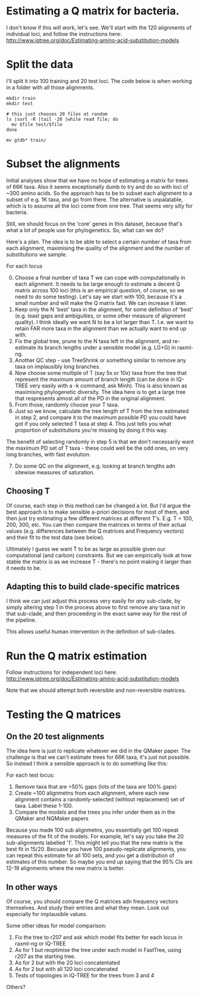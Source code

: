 # Estimating a Q matrix for bacteria.

I don't know if this will work, let's see. We'll start with the 120 alignments of individual loci, and follow the instructions here: http://www.iqtree.org/doc/Estimating-amino-acid-substitution-models


# Split the data

I'll split it into 100 training and 20 test loci. The code below is when working in a folder with all those alignments.

```
mkdir train
mkdir test

# this just chooses 20 files at random
ls |sort -R |tail -20 |while read file; do
  mv $file test/$file
done

mv gtdb* train/ 
```

# Subset the alignments

Initial analyses show that we have no hope of estimating a matrix for trees of 66K taxa. Also it seems exceptionally dumb to try and do so with loci of ~300 amino acids. So the approach has to be to subset each alignment to a subset of e.g. 1K taxa, and go from there. The alternative is unpalatable, which is to assume all the loci come from one tree. That seems very silly for bacteria. 

Still, we should focus on the 'core' genes in this dataset, because that's what a lot of people use for phylogenetics. So, what can we do?

Here's a plan. The idea is to be able to select a certain number of taxa from each alignment, maximising the quality of the alignment and the number of substitutions we sample.

For each locus

0. Choose a final number of taxa T we can cope with computationally in each alignment. It needs to be large enough to estimate a decent Q matrix across 100 loci (this is an empirical question, of course, so we need to do some testing). Let's say we start with 100, because it's a small number and will make the Q matrix fast. We can increase it later.
1. Keep only the N 'best' taxa in the alignment, for some definition of 'best' (e.g. least gaps and ambiguities, or some other measure of alignment quality). I think ideally we want N to be a lot larger than T. I.e. we want to retain FAR more taxa in the alignment than we actually want to end up with.
2. Fix the global tree, prune to the N taxa left in the alignment, and re-estimate its branch lengths under a sensible model (e.g. LG+G) in raxml-ng.
3. Another QC step - use TreeShrink or something similar to remove any taxa on implausibly long branches.  
4. Now choose some multiple of T (say 5x or 10x) taxa from the tree that represent the maximum amount of branch length (can be done in IQ-TREE very easily with a -k command, ask Minh). This is also known as maximising phylogenetic diversity. The idea here is to get a large tree that respresents almost all of the PD in the original alignment.  
5. From those, randomly choose your T taxa.
6. Just so we know, calculate the tree length of T from the tree estimated in step 2, and compare it to the maximum possible PD you could have got if you only selected T taxa at step 4. This just tells you what proportion of substitutions you're missing by doing it this way.

The benefit of selecting randomly in step 5 is that we don't necessarily want the maximum PD set of T taxa - these could well be the odd ones, on very long branches, with fast evolution.

7. Do some QC on the alignment, e.g. looking at branch lengths adn sitewise measures of saturation. 


## Choosing T

Of course, each step in this method can be changed a lot. But I'd argue the best approach is to make sensible a-priori decisions for most of them, and then just try estimating a few different matrices at different T's. E.g. T = 100, 200, 300, etc. You can then compare the matrices in terms of their actual values (e.g. differences between the Q matrices and Frequency vectors) and their fit to the test data (see below). 

Ultimately I guess we want T to be as large as possible given our computational (and carbon) constraints. But we can empirically look at how stable the matrix is as we increase T - there's no point making it larger than it needs to be.

## Adapting this to build clade-specific matrices

I think we can just adjust this process very easily for *any* sub-clade, by simply altering step 1 in the process above to first remove any taxa not in that sub-clade, and then proceeding in the exact same way for the rest of the pipeline.
 
This allows useful human intervention in the definition of sub-clades.

# Run the Q matrix estimation

Follow instructions for independent loci here: http://www.iqtree.org/doc/Estimating-amino-acid-substitution-models

Note that we should attempt both reversible and non-reversible matrices. 

# Testing the Q matrices 

## On the 20 test alignments

The idea here is just to replicate whatever we did in the QMaker paper. The challenge is that we can't estimate trees for 66K taxa, it's just not possible. So instead I think a sensible approach is to do something like this:

For each test locus:

1. Remove taxa that are >50% gaps (lots of the taxa are 100% gaps)
2. Create ~100 alignmetns from each alignment, where each new alignment contains a randomly-selected (wihtout replacement) set of taxa. Label these 1-100.
3. Compare the models and the trees you infer under them as in the QMaker and NQMaker papers

Because you made 100 sub alignmetns, you essentially get 100 repeat measures of the fit of the models. For example, let's say you take the 20 sub-alignments labelled '1'. This might tell you that the new matrix is the best fit in 15/20. Becuase you have 100 pseudo-replicate alignments, you can repeat this estimate for all 100 sets, and you get a distribution of estimates of this number. So maybe you end up saying that the 95% CIs are 12-19 alignments where the new matrix is better. 

## In other ways

Of course, you should compare the Q matrices adn frequency vectors themselves. And study their entries and what they mean. Look out especially for implausible values.

Some other ideas for model comparison:

1. Fix the tree to r207 and ask which model fits better for each locus in raxml-ng or IQ-TREE
2. As for 1 but reoptimise the tree under each model in FastTree, using r207 as the starting tree. 
3. As for 2 but with the 20 loci concatentated
4. As for 2 but with all 120 loci concatenated
5. Tests of topologies in IQ-TREE for the trees from 3 and 4

Others?
